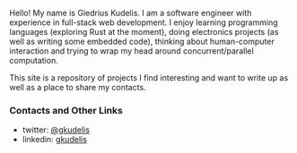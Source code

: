 
Hello! My name is Giedrius Kudelis. I am a software engineer with experience
in full-stack web development. I enjoy learning programming languages
(exploring Rust at the moment), doing electronics projects (as well as writing
some embedded code), thinking about human-computer interaction and trying to
wrap my head around concurrent/parallel computation.

This site is a repository of projects I find interesting and want to write up
as well as a place to share my contacts.

### Contacts and Other Links
- twitter: <a target="_blank" href="https://twitter.com/gkudelis">@gkudelis</a>
- linkedin: <a target="_blank" href="https://uk.linkedin.com/in/gkudelis">gkudelis</a>
